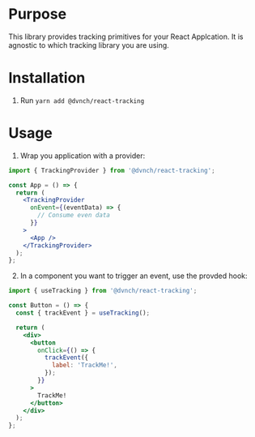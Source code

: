 # Purpose

This library provides tracking primitives for your React Applcation. It is agnostic to which tracking library you are using.

# Installation

1. Run `yarn add @dvnch/react-tracking`

# Usage

1. Wrap you application with a provider:

```jsx
import { TrackingProvider } from '@dvnch/react-tracking';

const App = () => {
  return (
    <TrackingProvider
      onEvent={(eventData) => {
        // Consume even data
      }}
    >
      <App />
    </TrackingProvider>
  );
};
```

2. In a component you want to trigger an event, use the provded hook:

```jsx
import { useTracking } from '@dvnch/react-tracking';

const Button = () => {
  const { trackEvent } = useTracking();

  return (
    <div>
      <button
        onClick={() => {
          trackEvent({
            label: 'TrackMe!',
          });
        }}
      >
        TrackMe!
      </button>
    </div>
  );
};
```
